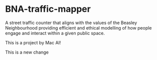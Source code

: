 # BNA-traffic-mapper
A street traffic counter that aligns with the values of the Beasley Neighbourhood providing efficient and ethical modelling of how people engage and interact within a given public space.

This is a project by Mac AI!

This is a new change